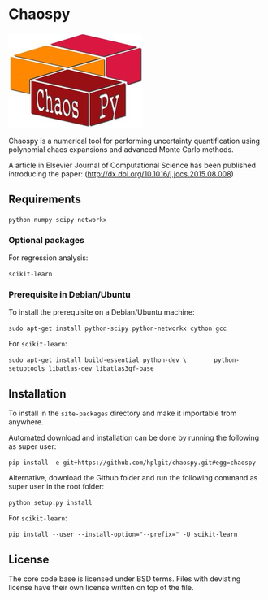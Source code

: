 # Chaospy
![Logo](logo.jpg)

Chaospy is a numerical tool for performing uncertainty
quantification using polynomial chaos expansions and advanced Monte
Carlo methods.

A article in Elsevier Journal of Computational Science has been published
introducing the paper:
(http://dx.doi.org/10.1016/j.jocs.2015.08.008)

## Requirements

`python
numpy
scipy
networkx`

### Optional packages

For regression analysis:

`scikit-learn`


### Prerequisite in Debian/Ubuntu

To install the prerequisite on a Debian/Ubuntu machine:

`sudo apt-get install python-scipy python-networkx cython gcc`

For `scikit-learn`:

`sudo apt-get install build-essential python-dev \`
`       python-setuptools libatlas-dev libatlas3gf-base`

## Installation

To install in the `site-packages` directory and make it importable
from anywhere.

Automated download and installation can be done by running the
following as super user:

`pip install -e git+https://github.com/hplgit/chaospy.git#egg=chaospy`

Alternative, download the Github folder and run the following
command as super user in the root folder:

`python setup.py install`

For `scikit-learn`:

`pip install --user --install-option="--prefix=" -U scikit-learn`

## License

The core code base is licensed under BSD terms.
Files with deviating license have their own license written on top
of the file.
